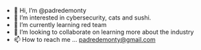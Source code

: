 - 👋 Hi, I’m @padredemonty
- 👀 I’m interested in cybersecurity, cats and sushi.
- 🌱 I’m currently learning red team
- 💞️ I’m looking to collaborate on learning more about the industry
- 📫 How to reach me ... padredemonty@gmail.com

<!---
padredemonty/padredemonty is a ✨ special ✨ repository because its `README.md` (this file) appears on your GitHub profile.
You can click the Preview link to take a look at your changes.
--->
